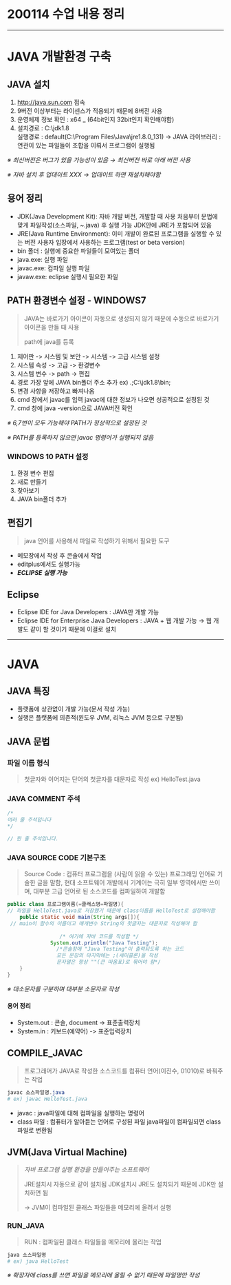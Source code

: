 # 200114 수업 내용 정리

---

# JAVA 개발환경 구축

## JAVA 설치

1. http://java.sun.com 접속
2. 9버전 이상부터는 라이센스가 적용되기 때문에 8버전 사용
3. 운영체제 정보 확인 : x64 _ (64bit인지 32bit인지 확인해야함)
4. 설치경로 : C:\jdk1.8\
   실행경로 : default(C:\Program Files\Java\jre1.8.0_131)
   → JAVA 라이브러리 : 연관이 있는 파일들이 조합을 이뤄서 프로그램이 실행됨

*※ 최신버전은 버그가 있을 가능성이 있음 → 최신버전 바로 아래 버전 사용*

*※ 자바 설치 후 업데이트 XXX → 업데이트 하면 재설치해야함*

## 용어 정리

- JDK(Java Development Kit): 자바 개발 버전, 개발할 때 사용
  처음부터 문법에 맞게 파일작성(소스파일, ~.java) 후 실행 가능
  JDK안에 JRE가 포함되어 있음 
- JRE(Java Runtime Environment): 이미 개발이 완료된 프로그램을 실행할 수 있는 버전
  사용자 입장에서 사용하는 프로그램(test or beta version)
- bin 폴더 : 실행에 중요한 파일들이 모여있는 폴더
- java.exe: 실행 파일
- javac.exe: 컴파일 실행 파일
- javaw.exe: eclipse 실행시 필요한 파일

## PATH 환경변수 설정 - WINDOWS7

> JAVA는 바로가기 아이콘이 자동으로 생성되지 않기 때문에
> 수동으로 바로가기 아이콘을 만들 때 사용
>
> path에 java를 등록

1. 제어판 -> 시스템 및 보안 -> 시스템 -> 고급 시스템 설정
2. 시스템 속성 -> 고급 -> 환경변수
3. 시스템 변수 -> path -> 편집
4. 경로 가장 앞에 JAVA bin폴더 주소 추가
   ex) .;C:\jdk1.8\bin;
5. 변경 사항을 저장하고 빠져나옴
6. cmd 창에서 javac를 입력
   javac에 대한 정보가 나오면 성공적으로 설정된 것
7. cmd 창에 java -version으로 JAVA버전 확인

*※ 6,7번이 모두 가능해야 PATH가 정상적으로 설정된 것*

*※ PATH를 등록하지 않으면 javac 명령어가 실행되지 않음*

### WINDOWS 10 PATH 설정

1. 환경 변수 편집
2. 새로 만들기
3. 찾아보기
4. JAVA bin폴더 추가

## 편집기

> java 언어를 사용해서 파일로 작성하기 위해서 필요한 도구

- 메모장에서 작성 후 콘솔에서 작업
- editplus에서도 실행가능
- ***ECLIPSE 실행 가능***

## Eclipse

- Eclipse IDE for Java Developers : JAVA만 개발 가능
- Eclipse IDE for Enterprise Java Developers : JAVA + 웹 개발 가능
  → 웹 개발도 같이 할 것이기 때문에 이걸로 설치

---

# JAVA

## JAVA 특징

- 플랫폼에 상관없이 개발 가능(문서 작성 가능)
- 실행은 플랫폼에 의존적(윈도우 JVM, 리눅스 JVM 등으로 구분됨)

## JAVA 문법

### 파일 이름 형식

> 첫글자와 이어지는 단어의 첫글자를 대문자로 작성
> ex) HelloTest.java

### JAVA COMMENT 주석

```java
/* 
여러 줄 주석입니다
*/

// 한 줄 주석입니다.
```

### JAVA SOURCE CODE 기본구조

> Source Code : 컴퓨터 프로그램을 (사람이 읽을 수 있는) 프로그래밍 언어로 기술한 글을 말함, 현대 소프트웨어 개발에서 기계어는 극히 일부 영역에서만 쓰이며, 대부분 고급 언어로 된 소스코드를 컴파일하여 개발함

```java
public class 프로그램이름(=클래스명=파일명){
// 파일을 HelloTest.java로 저장했기 때문에 class이름을 HelloTest로 설정해야함
    public static void main(String args[]){
 // main이 함수의 이름이고 매개변수 String의 첫글자는 대문자로 작성해야 함
        
				 /* 여기에 자바 코드를 작성함 */  
  		      System.out.println("Java Testing");
				/*콘솔창에 "Java Testing"이 출력되도록 하는 코드
				모든 문장의 마지막에는 ;(세미콜론)을 작성
				문자열은 항상 ""(큰 따옴표)로 묶어야 함*/
    }
}
```

*※ 대소문자를 구분하며 대부분 소문자로 작성*

#### 용어 정리

- System.out : 콘솔, document -> 표준출력장치
- System.in : 키보드(예약어) -> 표준입력장치

## COMPILE_JAVAC

> 프로그래머가 JAVA로 작성한 소스코드를
> 컴퓨터 언어(이진수, 01010)로 바꿔주는 작업

```powershell
javac 소스파일명.java
# ex) javac HelloTest.java
```

- javac : java파일에 대해 컴파일을 실행하는 명령어 
- class 파일 : 컴퓨터가 알아듣는 언어로 구성된 파일
  java파일이 컴파일되면 class파일로 변환됨

## JVM(Java Virtual Machine)

> *자바 프로그램 실행 환경을 만들어주는 소프트웨어*
>
> JRE설치시 자동으로 같이 설치됨
> JDK설치시 JRE도 설치되기 때문에 JDK만 설치하면 됨
>
> → JVM이 컴파일된 클래스 파일들을 메모리에 올려서 실행

### RUN_JAVA

> RUN : 컴파일된 클래스 파일들을 메모리에 올리는 작업

```powershell
java 소스파일명
# ex) java HelloTest
```

*※ 확장자에 class를 쓰면 파일을 메모리에 올릴 수 없기 때문에 파일명만 작성*

